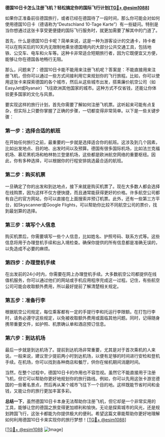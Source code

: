 **德国10日卡怎么注册飞机？轻松搞定你的国际飞行计划[[TG💪+ @esim1088](https://t.me/s/esim1088)]**

如果你正准备前往德国旅行，或者已经在德国待了一段时间，那么你可能会对如何使用德国10日卡（德语称为“Deutschland 10-Tage Karte”）有一些疑问。特别是当你想通过这张卡享受更便捷的国际飞行服务时，就更加需要了解其中的门道了。

首先，什么是德国10日卡呢？简单来说，这是一种为游客设计的交通卡，持卡者可以在购买后的10天内无限制地乘坐德国境内的大部分公共交通工具，包括地铁、公交车、电车和火车等。这种卡非常适合短期旅行者，因为它既便宜又方便，能够让你在德国各地畅行无阻。

那么，问题来了：德国10日卡能不能用来注册飞机呢？答案是：不能直接用来注册飞机，但你可以通过一些方式间接利用它来规划你的飞行旅程。比如，你可以使用这张卡来探索德国的各个城市，然后从这些城市出发，搭乘廉价航空公司（如EasyJet或Ryanair）飞往欧洲其他国家的城市。这种方式不仅省钱，还能让你体验更多国家的文化与风景。

要实现这样的旅行计划，首先你需要了解如何注册飞机票。这听起来可能有点复杂，但实际上只要你掌握了正确的步骤，一切都变得非常简单。以下是一些关键步骤：

### **第一步：选择合适的航班**
在开始任何旅行之前，最重要的一步就是选择适合你的航班。这涉及到几个因素，比如出发地点、目的地、出发时间以及预算。德国有很多国际机场，比如法兰克福机场、慕尼黑机场和柏林勃兰登堡机场，这些都是欧洲航空网络的重要枢纽。因此，你有多种选择，可以根据你的行程安排挑选最合适的航班。

### **第二步：购买机票**
一旦确定了你的出发和到达地点，接下来就是购买机票了。现在大多数人都会选择在线购票，因为这样不仅方便快捷，而且通常能获得更好的价格。许多航空公司都有自己的官方网站，你可以直接在上面搜索并预订机票。此外，还有一些第三方平台，如Skyscanner或Google Flights，可以帮助你比较不同航空公司的票价，找到最划算的选择。

### **第三步：填写个人信息**
购买机票后，你需要填写一些个人信息，比如姓名、护照号码、联系方式等。这些信息将用于办理登机手续和出入境检查。确保你提供的所有信息都是准确无误的，以免造成不必要的麻烦。

### **第四步：办理登机手续**
在出发前的24小时内，你需要在网上办理登机手续。大多数航空公司都提供在线值机服务，你可以通过他们的网站或手机应用程序完成这一过程。记住，有些航空公司可能会收取额外费用，所以最好提前了解清楚相关规定。

### **第五步：准备行李**
根据航空公司规定，每位乘客都有一定的手提行李和托运行李限额。在打包行李时，请务必遵守这些规定，以免被收取额外费用或面临其他问题。同时，记得随身携带重要文件，如护照、机票确认单和酒店预订信息。

### **第六步：到达机场**
最后一步就是到达机场了。提前到达机场非常重要，尤其是对于首次乘机的人来说。一般来说，建议至少提前两小时到达机场，以便有足够的时间进行安检和登机手续。在机场，你可以找到各种商店和餐厅，供你在候机期间消磨时间。

当然，在整个过程中，德国10日卡的作用也不容忽视。虽然它不能直接用于注册飞机，但它可以帮助你更好地规划你的旅行路线。例如，你可以先用这张卡游览德国的一些著名景点，然后再从某个城市飞往下一个目的地。这样既能节省时间和金钱，又能让你的旅行更加丰富多彩。

**总结一下**，虽然德国10日卡本身无法帮助你注册飞机，但它却是一个非常实用的工具，能够让您的德国之旅变得更加顺利和愉快。无论是探索城市的风光，还是规划跨国飞行，这张卡都能为你提供极大的便利。希望这篇文章能帮助你更好地理解如何利用德国10日卡来实现你的旅行梦想！[[TG💪+ @esim1088](https://t.me/s/esim1088)]

[[TG💪+ @esim1088](https://t.me/s/esim1088) ![Image](https://i.postimg.cc/4NQfJmqS/Snipaste-2025-05-13-00-14-12.png)]
